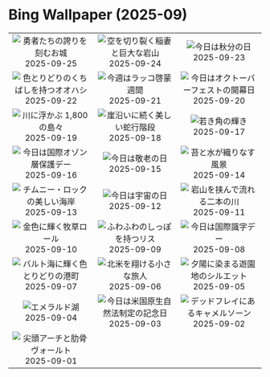 # Bing Wallpaper (2025-09)

|  |  |  |
|:---:|:---:|:---:|
| ![](https://www.bing.com/th?id=OHR.FortChittorgarh_JA-JP1975287268_400x240.jpg "勇者たちの誇りを刻むお城") 2025-09-25 | ![](https://www.bing.com/th?id=OHR.BearLodge_JA-JP0426816004_400x240.jpg "空を切り裂く稲妻と巨大な岩山") 2025-09-24 | ![](https://www.bing.com/th?id=OHR.AutumnEquinox2025_JA-JP9152081751_400x240.jpg "今日は秋分の日") 2025-09-23 |
| ![](https://www.bing.com/th?id=OHR.ToucanForest_JA-JP8804759807_400x240.jpg "色とりどりのくちばしを持つオオハシ") 2025-09-22 | ![](https://www.bing.com/th?id=OHR.IceOtters_JA-JP8317371641_400x240.jpg "今週はラッコ啓蒙週間") 2025-09-21 | ![](https://www.bing.com/th?id=OHR.OktoberfestSwing_JA-JP7932270954_400x240.jpg "今日はオクトーバーフェストの開幕日") 2025-09-20 |
| ![](https://www.bing.com/th?id=OHR.ThousandIslands_JA-JP7633482914_400x240.jpg "川に浮かぶ 1,800 の島々") 2025-09-19 | ![](https://www.bing.com/th?id=OHR.DunquinIreland_JA-JP7345541610_400x240.jpg "崖沿いに続く美しい蛇行階段") 2025-09-18 | ![](https://www.bing.com/th?id=OHR.YoungMoose_JA-JP2388659996_400x240.jpg "若き角の輝き") 2025-09-17 |
| ![](https://www.bing.com/th?id=OHR.OzoneEarth_JA-JP1432094253_400x240.jpg "今日は国際オゾン層保護デー") 2025-09-16 | ![](https://www.bing.com/th?id=OHR.AgedDay2025_JA-JP9424136979_400x240.jpg "今日は敬老の日") 2025-09-15 | ![](https://www.bing.com/th?id=OHR.HohWaterfall_JA-JP8707934931_400x240.jpg "苔と水が織りなす風景") 2025-09-14 |
| ![](https://www.bing.com/th?id=OHR.PointReyesSeashore_JA-JP7685899201_400x240.jpg "チムニー・ロックの美しい海岸") 2025-09-13 | ![](https://www.bing.com/th?id=OHR.SpaceDay2025_JA-JP8112086826_400x240.jpg "今日は宇宙の日") 2025-09-12 | ![](https://www.bing.com/th?id=OHR.ExtremaduraJamon_JA-JP6016561282_400x240.jpg "岩山を挟んで流れる二本の川") 2025-09-11 |
| ![](https://www.bing.com/th?id=OHR.YorkshireHay_JA-JP4491584308_400x240.jpg "金色に輝く牧草ロール") 2025-09-10 | ![](https://www.bing.com/th?id=OHR.SwissSquirrel_JA-JP3789357030_400x240.jpg "ふわふわのしっぽを持つリス") 2025-09-09 | ![](https://www.bing.com/th?id=OHR.OrchardLibrary_JA-JP1251489199_400x240.jpg "今日は国際識字デー") 2025-09-08 |
| ![](https://www.bing.com/th?id=OHR.BlueGdansk_JA-JP0907344323_400x240.jpg "バルト海に輝く色とりどりの港町") 2025-09-07 | ![](https://www.bing.com/th?id=OHR.RufousHummer_JA-JP7090993703_400x240.jpg "北米を翔ける小さな旅人") 2025-09-06 | ![](https://www.bing.com/th?id=OHR.SunsetPier_JA-JP6277978338_400x240.jpg "夕陽に染まる遊園地のシルエット") 2025-09-05 |
| ![](https://www.bing.com/th?id=OHR.YohoNP_JA-JP5965096200_400x240.jpg "エメラルド湖") 2025-09-04 | ![](https://www.bing.com/th?id=OHR.MinnesotaWaters_JA-JP5876109313_400x240.jpg "今日は米国原生自然法制定の記念日") 2025-09-03 | ![](https://www.bing.com/th?id=OHR.DeadvleiTrees_JA-JP5847596989_400x240.jpg "デッドフレイにあるキャメルソーン") 2025-09-02 |
| ![](https://www.bing.com/th?id=OHR.SaintBarbaras_JA-JP5804029970_400x240.jpg "尖頭アーチと肋骨ヴォールト") 2025-09-01 |  |  |
